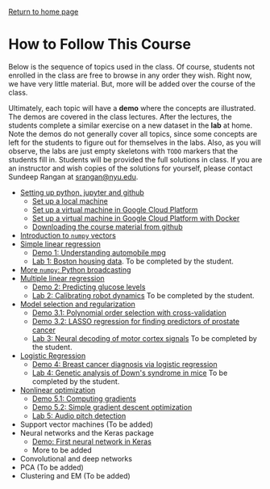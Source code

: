 [Return to home page](./README.md) 

# How to Follow This Course

Below is the sequence of topics used in the class.  Of course, students not enrolled in 
the class are free to browse in any order they wish.  Right now,
we have very little material.  But, more will be added over the course of the class.

Ultimately, each topic will have a **demo** where the concepts are illustrated.
The demos are covered in the class lectures.  After the lectures, the students complete a similar
exercise on a new dataset in the **lab** at home.  Note the demos do not 
generally cover
all topics, since some concepts are left for the students to figure out 
for themselves in the labs.  Also, as you will observe, the labs are 
just empty skeletons with `TODO` markers that the students fill in.  Students will be 
provided the full solutions in class.  If you are an instructor
and wish copies of the solutions for yourself, please contact Sundeep Rangan at <srangan@nyu.edu>.

* [Setting up python, jupyter and github](./Basics/setup.md)
    * [Set up a local machine](./Basics/setup.md)
    * [Set up a virtual machine in Google Cloud Platform](./GCP/getting_started.md)
    * [Set up a virtual machine in Google Cloud Platform with Docker](./GCP/docker.md)
    * [Downloading the course material from github](./Basics/github.md)
* [Introduction to `numpy` vectors](./Basics/intro_vectors.ipynb)
* [Simple linear regression](./simp_lin_reg/readme.md)
    * [Demo 1:  Understanding automobile mpg](./simp_lin_reg/auto_mpg.ipynb)
    * [Lab 1: Boston housing data](./simp_lin_reg/lab_housing_partial.ipynb). To be 
      completed by the student.
* [More `numpy`:  Python broadcasting](./Basics/numpy_axes_broadcasting.ipynb)      
* [Multiple linear regression](./mult_lin_reg/readme.md)
    * [Demo 2:  Predicting glucose levels](./mult_lin_reg/glucose.ipynb)
    * [Lab 2: Calibrating robot dynamics](./mult_lin_reg/lab_robot_calib_partial.ipynb) To be completed by the student.
* [Model selection and regularization](./model_sel/readme.md)
    * [Demo 3.1:  Polynomial order selection with cross-validation](./model_sel/polyfit.ipynb)
    * [Demo 3.2:  LASSO regression for finding predictors of prostate cancer](./model_sel/prostate.ipynb) 
    * [Lab 3: Neural decoding of motor cortex signals](./model_sel/lab_neural_partial.ipynb) To be completed by the student.
* [Logistic Regression](./logistic/readme.md)
    * [Demo 4:  Breast cancer diagnosis via logistic regression](./logistic/breast_cancer.ipynb)
    * [Lab 4: Genetic analysis of Down's syndrome in mice](./logistic/lab_gene_partial.ipynb) To be completed by the student.
* [Nonlinear optimization](./optim/readme.md)
    * [Demo 5.1:  Computing gradients](./optim/computing_gradients.ipynb)
    * [Demo 5.2:  Simple gradient descent optimization](./optim/grad_descent.ipynb)    
    * [Lab 5: Audio pitch detection](./optim/lab_audio_partial.ipynb)
*  Support vector machines (To be added)   
*  Neural networks and the Keras package
    * [Demo: First neural network in Keras](./neural/synthetic.ipynb)
    * More to be added
*  Convolutional and deep networks
*  PCA (To be added)
*  Clustering and EM (To be added)
    

